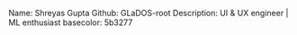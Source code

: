 Name: Shreyas Gupta
Github: GLaDOS-root
Description: UI & UX engineer | ML enthusiast
basecolor: 5b3277

